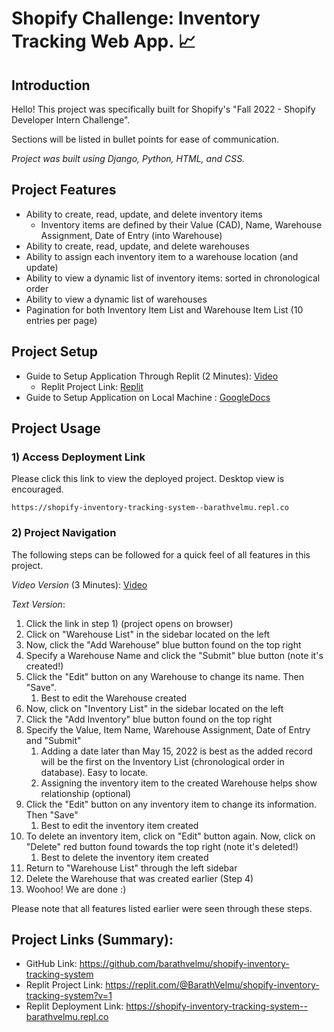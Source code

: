 # Shopify Challenge: Inventory Tracking Web App. 📈
## Introduction
Hello! This project was specifically built for Shopify's "Fall 2022 - Shopify Developer Intern Challenge".

Sections will be listed in bullet points for ease of communication. 

*Project was built using Django, Python, HTML, and CSS.*


## Project Features 
* Ability to create, read, update, and delete inventory items
    * Inventory items are defined by their Value (CAD), Name, Warehouse Assignment, Date of Entry (into Warehouse)
* Ability to create, read, update, and delete warehouses
* Ability to assign each inventory item to a warehouse location (and update) 
* Ability to view a dynamic list of inventory items: sorted in chronological order
* Ability to view a dynamic list of warehouses
* Pagination for both Inventory Item List and Warehouse Item List (10 entries per page)


## Project Setup

* Guide to Setup Application Through Replit (2 Minutes): [Video](https://youtu.be/3SfJ8H5aVyI)
    * Replit Project Link: [Replit](https://replit.com/@BarathVelmu/shopify-inventory-tracking-system?v=1)
* Guide to Setup Application on Local Machine : [GoogleDocs](https://docs.google.com/document/d/1TgaB8yYwJWu8kvAv5v4_B0Wx26iBK6tuM1QKyZsYf38/edit?usp=sharing) 


## Project Usage
### 1) Access Deployment Link

Please click this link to view the deployed project. Desktop view is encouraged. 

```
https://shopify-inventory-tracking-system--barathvelmu.repl.co
```
### 2) Project Navigation
The following steps can be followed for a quick feel of all features in this project.

*Video Version* (3 Minutes): [Video](https://youtu.be/pZPW_EL-ELk)

*Text Version*:
1. Click the link in step 1) (project opens on browser)
2. Click on "Warehouse List" in the sidebar located on the left
3. Now, click the "Add Warehouse" blue button found on the top right
4. Specify a Warehouse Name and click the "Submit" blue button (note it's created!)
5. Click the "Edit" button on any Warehouse to change its name. Then "Save".
    1. Best to edit the Warehouse created 
7. Now, click on "Inventory List" in the sidebar located on the left
8. Click the "Add Inventory" blue button found on the top right
9. Specify the Value, Item Name, Warehouse Assignment, Date of Entry and "Submit"
    1. Adding a date later than May 15, 2022 is best as the added record will be the first on the Inventory List (chronological order in database). Easy to locate.
    2. Assigning the inventory item to the created Warehouse helps show relationship (optional)
10. Click the "Edit" button on any inventory item to change its information. Then "Save"
    1. Best to edit the inventory item created 
11. To delete an inventory item, click on "Edit" button again. Now, click on "Delete" red button found towards the top right (note it's deleted!)
    1. Best to delete the inventory item created 
13. Return to "Warehouse List" through the left sidebar
14. Delete the Warehouse that was created earlier (Step 4)
15. Woohoo! We are done :)

Please note that all features listed earlier were seen through these steps.


## Project Links (Summary):
* GitHub Link: https://github.com/barathvelmu/shopify-inventory-tracking-system
* Replit Project Link: https://replit.com/@BarathVelmu/shopify-inventory-tracking-system?v=1
* Replit Deployment Link: https://shopify-inventory-tracking-system--barathvelmu.repl.co



